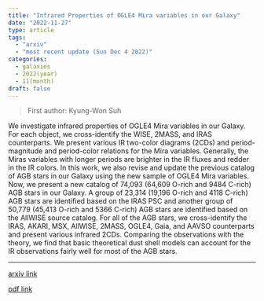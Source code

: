 ```yaml
---
title: "Infrared Properties of OGLE4 Mira variables in our Galaxy"
date: "2022-11-27"
type: article
tags:
  - "arxiv"
  - "most recent update (Sun Dec 4 2022)"
categories:
  - galaxies
  - 2022(year)
  - 11(month)
draft: false
---
```


> First author: Kyung-Won Suh

 We investigate infrared properties of OGLE4 Mira variables in our Galaxy. For
each object, we cross-identify the WISE, 2MASS, and IRAS counterparts. We
present various IR two-color diagrams (2CDs) and period-magnitude and
period-color relations for the Mira variables. Generally, the Miras variables
with longer periods are brighter in the IR fluxes and redder in the IR colors.
In this work, we also revise and update the previous catalog of AGB stars in
our Galaxy using the new sample of OGLE4 Mira variables. Now, we present a new
catalog of 74,093 (64,609 O-rich and 9484 C-rich) AGB stars in our Galaxy. A
group of 23,314 (19,196 O-rich and 4118 C-rich) AGB stars are identified based
on the IRAS PSC and another group of 50,779 (45,413 O-rich and 5366 C-rich) AGB
stars are identified based on the AllWISE source catalog. For all of the AGB
stars, we cross-identify the IRAS, AKARI, MSX, AllWISE, 2MASS, OGLE4, Gaia, and
AAVSO counterparts and present various infrared 2CDs. Comparing the
observations with the theory, we find that basic theoretical dust shell models
can account for the IR observations fairly well for most of the AGB stars.

---
[arxiv link](http://arxiv.org/abs/2211.14840v1)

[pdf link](http://arxiv.org/pdf/2211.14840v1)